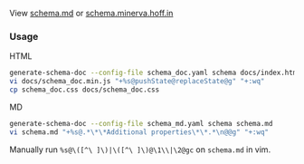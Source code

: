 View [schema.md](schema.md) or [schema.minerva.hoff.in](http://schema.minerva.hoff.in/)

### Usage

HTML
```bash
generate-schema-doc --config-file schema_doc.yaml schema docs/index.html
vi docs/schema_doc.min.js "+%s@pushState@replaceState@g" "+:wq"
cp schema_doc.css docs/schema_doc.css
```

MD
```bash
generate-schema-doc --config-file schema_md.yaml schema schema.md
vi schema.md "+%s@.*\*\*Additional properties\*\*.*\n@@g" "+:wq"
```
Manually run `%s@\([^\ ]\)|\([^\ ]\)@\1\\|\2@gc` on `schema.md` in vim.
